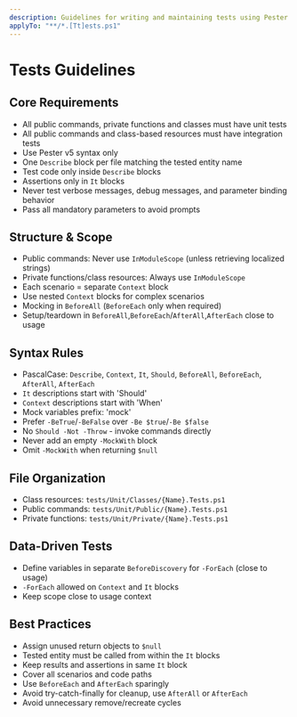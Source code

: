 ```yaml
---
description: Guidelines for writing and maintaining tests using Pester.
applyTo: "**/*.[Tt]ests.ps1"
---
```


# Tests Guidelines

## Core Requirements
- All public commands, private functions and classes must have unit tests
- All public commands and class-based resources must have integration tests
- Use Pester v5 syntax only
- One `Describe` block per file matching the tested entity name
- Test code only inside `Describe` blocks
- Assertions only in `It` blocks
- Never test verbose messages, debug messages, and parameter binding behavior
- Pass all mandatory parameters to avoid prompts

## Structure & Scope
- Public commands: Never use `InModuleScope` (unless retrieving localized strings)
- Private functions/class resources: Always use `InModuleScope`
- Each scenario = separate `Context` block
- Use nested `Context` blocks for complex scenarios
- Mocking in `BeforeAll` (`BeforeEach` only when required)
- Setup/teardown in `BeforeAll`,`BeforeEach`/`AfterAll`,`AfterEach` close to usage

## Syntax Rules
- PascalCase: `Describe`, `Context`, `It`, `Should`, `BeforeAll`, `BeforeEach`, `AfterAll`, `AfterEach`
- `It` descriptions start with 'Should'
- `Context` descriptions start with 'When'
- Mock variables prefix: 'mock'
- Prefer `-BeTrue`/`-BeFalse` over `-Be $true`/`-Be $false`
- No `Should -Not -Throw` - invoke commands directly
- Never add an empty `-MockWith` block
- Omit `-MockWith` when returning `$null`

## File Organization
- Class resources: `tests/Unit/Classes/{Name}.Tests.ps1`
- Public commands: `tests/Unit/Public/{Name}.Tests.ps1`
- Private functions: `tests/Unit/Private/{Name}.Tests.ps1`

## Data-Driven Tests
- Define variables in separate `BeforeDiscovery` for `-ForEach` (close to usage)
- `-ForEach` allowed on `Context` and `It` blocks
- Keep scope close to usage context

## Best Practices
- Assign unused return objects to `$null`
- Tested entity must be called from within the `It` blocks
- Keep results and assertions in same `It` block
- Cover all scenarios and code paths
- Use `BeforeEach` and `AfterEach` sparingly
- Avoid try-catch-finally for cleanup, use `AfterAll` or `AfterEach`
- Avoid unnecessary remove/recreate cycles
